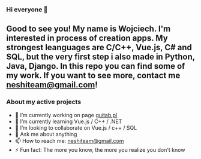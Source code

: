 ### Hi everyone 👋

Good to see you! My name is Wojciech. I'm interested in process of creation apps. My strongest leanguages are C/C++, Vue.js, C# and SQL, but the very first step i also made in Python, Java, Django. In this repo you can find some of my work. If you want to see more, contact me [neshiteam@gmail.com](neshiteam@gmail.com)!
---
### About my active projects
- 🔭 I’m currently working on page [guitab.pl](guitab.pl)
- 🌱 I’m currently learning Vue.js / C++ / .NET
- 👯 I’m looking to collaborate on Vue.js / c++ / SQL
- 💬 Ask me about anything
- 📫 How to reach me: [neshiteam@gmail.com](neshiteam@gmail.com)
- ⚡ Fun fact: The more you know, the more you realize you don't know

